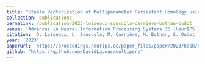 ```yaml
---
title: "Stable Vectorization of Multiparameter Persistent Homology using Signed Barcodes as Measures"
collection: publications
permalink: /publication/2023-loiseaux-scoccola-carriere-botnan-oudot
venue: 'Advances in Neural Information Processing Systems 36 (NeurIPS 2023)'
citation: 'D. Loiseaux, L. Scoccola, M. Carrière, M. Botnan, S. Oudot. <b>Stable Vectorization of Multiparameter Persistent Homology using Signed Barcodes as Measures</b>, <i>Advances in Neural Information Processing Systems 36 (NeurIPS)</i>, 2023'
year: '2023'
paperurl: 'https://proceedings.neurips.cc/paper_files/paper/2023/hash/d75c474bc01735929a1fab5d0de3b189-Abstract-Conference.html'
github: "https://github.com/DavidLapous/multipers"
---
```


